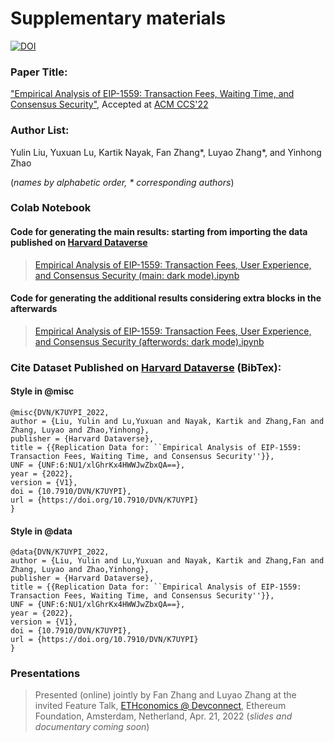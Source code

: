 # Supplementary materials
[![DOI](https://zenodo.org/badge/DOI/10.5281/zenodo.6478038.svg)](https://doi.org/10.5281/zenodo.6478038)
### Paper Title:

["Empirical Analysis of EIP-1559: Transaction Fees, Waiting Time, and Consensus Security"](https://arxiv.org/abs/2201.05574), Accepted at [ACM CCS'22](https://www.sigsac.org/ccs/CCS2022/call-for-papers.html)

### Author List:

Yulin Liu, Yuxuan Lu, Kartik Nayak, Fan Zhang\*, Luyao Zhang\*, and Yinhong Zhao

(*names by alphabetic order, \* corresponding authors*)

### Colab Notebook
#### Code for generating the main results: starting from importing the data published on [Harvard Dataverse](https://doi.org/10.7910/DVN/K7UYPI)
> [Empirical Analysis of EIP-1559: Transaction Fees, User Experience, and Consensus Security (main: dark mode).ipynb](https://colab.research.google.com/drive/1ZCklHeCyWwR07F9arfrLvboNDCDhbzm3?usp=sharing)
> 
#### Code for generating the additional results considering extra blocks in the afterwards
> [Empirical Analysis of EIP-1559: Transaction Fees, User Experience, and Consensus Security (afterwords: dark mode).ipynb](https://colab.research.google.com/drive/13Z_epFrZJHtQjXb24Y4JuYDnw8YUPw3l?usp=sharing)

### Cite Dataset Published on [Harvard Dataverse](https://doi.org/10.7910/DVN/K7UYPI) (BibTex):
#### Style in @misc

```
@misc{DVN/K7UYPI_2022,
author = {Liu, Yulin and Lu,Yuxuan and Nayak, Kartik and Zhang,Fan and Zhang, Luyao and Zhao,Yinhong},
publisher = {Harvard Dataverse},
title = {{Replication Data for: ``Empirical Analysis of EIP-1559: Transaction Fees, Waiting Time, and Consensus Security''}},
UNF = {UNF:6:NU1/xlGhrKx4HWWJwZbxQA==},
year = {2022},
version = {V1},
doi = {10.7910/DVN/K7UYPI},
url = {https://doi.org/10.7910/DVN/K7UYPI}
}
```

#### Style in @data

```
@data{DVN/K7UYPI_2022,
author = {Liu, Yulin and Lu,Yuxuan and Nayak, Kartik and Zhang,Fan and Zhang, Luyao and Zhao,Yinhong},
publisher = {Harvard Dataverse},
title = {{Replication Data for: ``Empirical Analysis of EIP-1559: Transaction Fees, Waiting Time, and Consensus Security''}},
UNF = {UNF:6:NU1/xlGhrKx4HWWJwZbxQA==},
year = {2022},
version = {V1},
doi = {10.7910/DVN/K7UYPI},
url = {https://doi.org/10.7910/DVN/K7UYPI}
}
```
### Presentations
> Presented (online) jointly by Fan Zhang and Luyao Zhang at the invited Feature Talk, [ETHconomics @ Devconnect](https://ef-events.notion.site/ETHconomics-Devconnect-676d73f791684e18bfae35bbc9e1fa90), Ethereum Foundation, Amsterdam, Netherland, Apr. 21, 2022  (*slides and documentary coming soon*)
